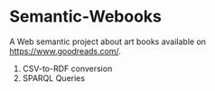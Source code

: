 # Semantic-Webooks
A Web semantic project about art books available on https://www.goodreads.com/.

1. CSV-to-RDF conversion
2. SPARQL Queries
